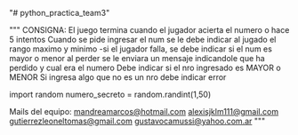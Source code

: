 "# python_practica_team3" 

"""
   CONSIGNA:
   El juego termina cuando el jugador acierta el numero o hace 5 intentos
   Cuando se pide ingresar el num se le debe indicar al jugado el rango maximo y minimo
   -si el jugador falla, se debe indicar si el num es mayor o menor
   al perder se le enviara un mensaje indicandole que ha perdido y cual era el numero
    Debe indicar si el nro ingresado es MAYOR o MENOR
    Si ingresa algo que no es un nro debe indicar error

  import random
  numero_secreto = random.randint(1,50)

  Mails del equipo:
       mandreamarcos@hotmail.com
       alexisjklm111@gmail.com
       gutierrezleoneltomas@gmail.com
       gustavocamussi@yahoo.com.ar
"""
